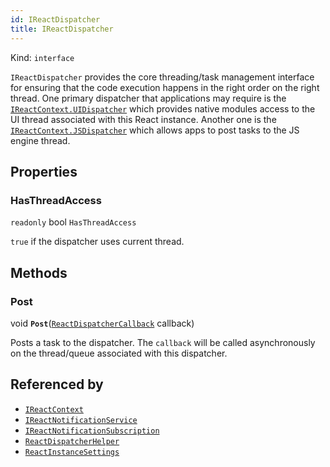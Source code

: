```yaml
---
id: IReactDispatcher
title: IReactDispatcher
---
```


Kind: `interface`



`IReactDispatcher` provides the core threading/task management interface for ensuring that the code execution happens in the right order on the right thread.
One primary dispatcher that applications may require is the [`IReactContext.UIDispatcher`](IReactContext#uidispatcher) which provides native modules access to the UI thread associated with this React instance. Another one is the [`IReactContext.JSDispatcher`](IReactContext#jsdispatcher) which allows apps to post tasks to the JS engine thread.

## Properties
### HasThreadAccess
`readonly`  bool `HasThreadAccess`

`true` if the dispatcher uses current thread.



## Methods
### Post
void **`Post`**([`ReactDispatcherCallback`](ReactDispatcherCallback) callback)

Posts a task to the dispatcher.
The `callback` will be called asynchronously on the thread/queue associated with this dispatcher.






## Referenced by
- [`IReactContext`](IReactContext)
- [`IReactNotificationService`](IReactNotificationService)
- [`IReactNotificationSubscription`](IReactNotificationSubscription)
- [`ReactDispatcherHelper`](ReactDispatcherHelper)
- [`ReactInstanceSettings`](ReactInstanceSettings)
